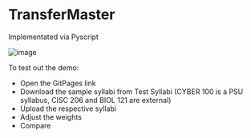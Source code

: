 # TransferMaster

Implementated via Pyscript

![image](https://user-images.githubusercontent.com/76745335/223907223-afe32fdf-f634-4d01-bf2a-709acf826548.png)

To test out the demo:
* Open the GitPages link
* Download the sample syllabi from Test Syllabi (CYBER 100 is a PSU syllabus, CISC 206 and BIOL 121 are external)
* Upload the respective syllabi
* Adjust the weights
* Compare
